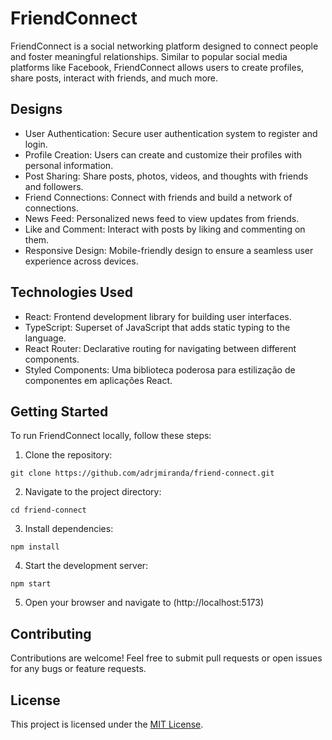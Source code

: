 # FriendConnect

FriendConnect is a social networking platform designed to connect people and foster meaningful relationships. Similar to popular social media platforms like Facebook, FriendConnect allows users to create profiles, share posts, interact with friends, and much more.

## Designs

- User Authentication: Secure user authentication system to register and login.
- Profile Creation: Users can create and customize their profiles with personal information.
- Post Sharing: Share posts, photos, videos, and thoughts with friends and followers.
- Friend Connections: Connect with friends and build a network of connections.
- News Feed: Personalized news feed to view updates from friends.
- Like and Comment: Interact with posts by liking and commenting on them.
- Responsive Design: Mobile-friendly design to ensure a seamless user experience across devices.

## Technologies Used

- React: Frontend development library for building user interfaces.
- TypeScript: Superset of JavaScript that adds static typing to the language.
- React Router: Declarative routing for navigating between different components.
- Styled Components: Uma biblioteca poderosa para estilização de componentes em aplicações React.

## Getting Started

To run FriendConnect locally, follow these steps:

1. Clone the repository:

```
git clone https://github.com/adrjmiranda/friend-connect.git
```

2. Navigate to the project directory:

```
cd friend-connect
```

3. Install dependencies:

```
npm install
```

4. Start the development server:

```
npm start
```

5. Open your browser and navigate to (http://localhost:5173)

## Contributing

Contributions are welcome! Feel free to submit pull requests or open issues for any bugs or feature requests.

## License

This project is licensed under the [MIT License](LICENSE).
